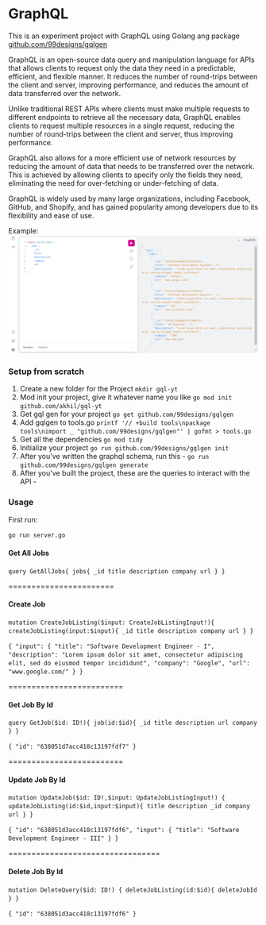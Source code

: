 # GraphQL
This is an experiment project with GraphQL using Golang ang package [github.com/99designs/gqlgen](github.com/99designs/gqlgen)

GraphQL is an open-source data query and manipulation language for APIs that allows clients to request only the data they need in a predictable, efficient, and flexible manner. It reduces the number of round-trips between the client and server, improving performance, and reduces the amount of data transferred over the network.

Unlike traditional REST APIs where clients must make multiple requests to different endpoints to retrieve all the necessary data, GraphQL enables clients to request multiple resources in a single request, reducing the number of round-trips between the client and server, thus improving performance.

GraphQL also allows for a more efficient use of network resources by reducing the amount of data that needs to be transferred over the network. This is achieved by allowing clients to specify only the fields they need, eliminating the need for over-fetching or under-fetching of data.

GraphQL is widely used by many large organizations, including Facebook, GitHub, and Shopify, and has gained popularity among developers due to its flexibility and ease of use.

Example:
![Demo](demo/graphql.png)

### Setup from scratch

1. Create a new folder for the Project
`mkdir gql-yt`
2. Mod init your project, give it whatever name you like
`go mod init github.com/akhil/gql-yt`
3. Get gql gen for your project
`go get github.com/99designs/gqlgen`
4. Add gqlgen to tools.go
`printf '// +build tools\npackage tools\nimport _ "github.com/99designs/gqlgen"' | gofmt > tools.go`
5. Get all the dependencies
`go mod tidy`
6. Initialize your project
`go run github.com/99designs/gqlgen init`
7. After you've written the graphql schema, run this - `go run github.com/99designs/gqlgen generate`
8. After you've built the project, these are the queries to interact with the API - 

### Usage

First run:
```bash
go run server.go
```

#### Get All Jobs

`query GetAllJobs{
  jobs{
    _id
    title
    description
    company
    url
  }
}`

=======================

#### Create Job

`mutation CreateJobListing($input: CreateJobListingInput!){
  createJobListing(input:$input){
    _id
    title
    description
    company
    url
  }
}`

`{
  "input": {
    "title": "Software Development Engineer - I",
    "description": "Lorem ipsum dolor sit amet, consectetur adipiscing elit, sed do eiusmod tempor incididunt",
    "company": "Google",
    "url": "www.google.com/"
  }
}`


=========================

#### Get Job By Id

`query GetJob($id: ID!){
job(id:$id){
_id
title
description
url
company
}
}`


`{
  "id": "638051d7acc418c13197fdf7"
}`



=========================


#### Update Job By Id

`mutation UpdateJob($id: ID!,$input: UpdateJobListingInput!) {
  updateJobListing(id:$id,input:$input){
    title
    description
    _id
    company
    url
  }
}`


`{
  "id": "638051d3acc418c13197fdf6",
  "input": {
    "title": "Software Development Engineer - III"
  }
}`

=================================


#### Delete Job By Id

`mutation DeleteQuery($id: ID!) {
  deleteJobListing(id:$id){
    deleteJobId
  }
}`

`{
  "id": "638051d3acc418c13197fdf6"
}`